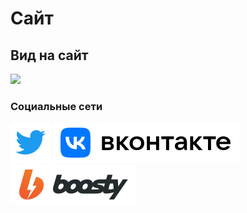 # Сайт

## Вид на сайт

<img src="https://mini.s-shot.ru/1920x1080/1080/png/?http://beta.kaurcev.tk">

### Социальные сети

[<img src="/twitter.svg">](https://twitter.com/kaurcev) [<img src="/vk.svg">](https://vk.com/kaurcev) [<img src="/boosty.svg">](https://boosty.to/kaurcev)
